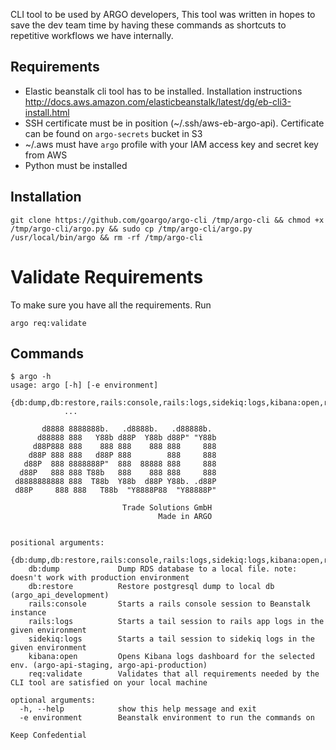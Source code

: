 CLI tool to be used by ARGO developers, This tool was written in hopes to save the dev team time by having these
commands as shortcuts to repetitive workflows we have internally.

## Requirements
- Elastic beanstalk cli tool has to be installed. Installation instructions http://docs.aws.amazon.com/elasticbeanstalk/latest/dg/eb-cli3-install.html
- SSH certificate must be in position (~/.ssh/aws-eb-argo-api). Certificate can be found on `argo-secrets` bucket in S3
- ~/.aws must have `argo` profile with your IAM access key and secret key from AWS
- Python must be installed

## Installation
```
git clone https://github.com/goargo/argo-cli /tmp/argo-cli && chmod +x /tmp/argo-cli/argo.py && sudo cp /tmp/argo-cli/argo.py /usr/local/bin/argo && rm -rf /tmp/argo-cli
```

# Validate Requirements
To make sure you have all the requirements. Run
```
argo req:validate
```

## Commands
```
$ argo -h
usage: argo [-h] [-e environment]
            {db:dump,db:restore,rails:console,rails:logs,sidekiq:logs,kibana:open,req:validate}
            ...

       d8888 8888888b.   .d8888b.   .d88888b.
      d88888 888   Y88b d88P  Y88b d88P" "Y88b
     d88P888 888    888 888    888 888     888
    d88P 888 888   d88P 888        888     888
   d88P  888 8888888P"  888  88888 888     888
  d88P   888 888 T88b   888    888 888     888
 d8888888888 888  T88b  Y88b  d88P Y88b. .d88P
 d88P     888 888   T88b  "Y8888P88  "Y88888P"

                         Trade Solutions GmbH
                                 Made in ARGO


positional arguments:
  {db:dump,db:restore,rails:console,rails:logs,sidekiq:logs,kibana:open,req:validate}
    db:dump             Dump RDS database to a local file. note: doesn't work with production environment
    db:restore          Restore postgresql dump to local db (argo_api_development)
    rails:console       Starts a rails console session to Beanstalk instance
    rails:logs          Starts a tail session to rails app logs in the given environment
    sidekiq:logs        Starts a tail session to sidekiq logs in the given environment
    kibana:open         Opens Kibana logs dashboard for the selected env. (argo-api-staging, argo-api-production)
    req:validate        Validates that all requirements needed by the CLI tool are satisfied on your local machine

optional arguments:
  -h, --help            show this help message and exit
  -e environment        Beanstalk environment to run the commands on

Keep Confedential
```